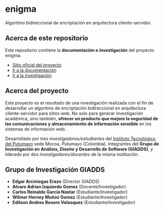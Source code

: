 # enigma
Algoritmo bidireccional de encriptación en arquitectura cliente-servidor.

## Acerca de este repositorio
Este repositorio contiene la **documentación e investigación** del proyecto enigma.

* [Sitio oficial del proyecto](https://andrewrosvel.github.io/enigma/ "Proyecto Enigma")
* [Ir a la documentación](https://andrewrosvel.github.io/enigma/docs/documentation.html "Documentación")
* [Ir a la investigación](https://andrewrosvel.github.io/enigma/inv/investigation.html "Investigación")

## Acerca del proyecto
Este proyecto es el resultado de una investigación realizada con el fin de desarrollar un algoritmo de encriptación bidireccional en arquitectura cliente-servidor para sitios web.
No solo para generar investigación académica, sino también, **ofrecer un producto que mejore la seguridad de las comunicaciones y almacenamiento de información sensible** en los sistemas de información web.

Desarrollado por tres *investigadores/estudiantes* del [Instituto Tecnológico del Putumayo](http://www.itp.edu.co/ "Sitio ITP") sede Mocoa, Putumayo (Colombia). Integrantes del **Grupo de Investigación en Análisis, Diseño y Desarrollo de Software (GIADDS)**, y liderado por dos *investigadores/docentes* de la misma institución.

## Grupo de Investigación GIADDS
* __Edgar Arciniegas Erazo__ (Director GIADDS)
* __Alvaro Adrian Izquierdo Gomez__ (Docente/Investigador)
* __Carlos Reinaldo Garcia Nastar__ (Estudiante/Investigador)
* __Wilmer Herney Muñoz Gomez__ (Estudiante/Investigador)
* __Edilson Andres Rosero Velasquez__ (Estudiante/Investigador)
